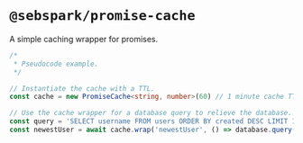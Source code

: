 # `@sebspark/promise-cache`

A simple caching wrapper for promises.

```typescript
/*
 * Pseudocode example.
 */

// Instantiate the cache with a TTL.
const cache = new PromiseCache<string, number>(60) // 1 minute cache TTL.

// Use the cache wrapper for a database query to relieve the database.
const query = 'SELECT username FROM users ORDER BY created DESC LIMIT 1'
const newestUser = await cache.wrap('newestUser', () => database.query(query))
```
